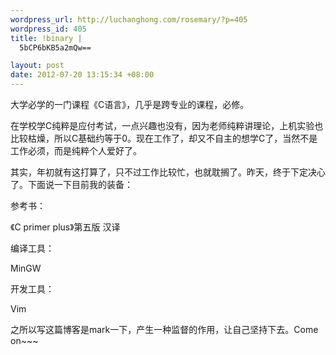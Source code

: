 ```yaml
--- 
wordpress_url: http://luchanghong.com/rosemary/?p=405
wordpress_id: 405
title: !binary |
  5bCP6bKB5a2mQw==

layout: post
date: 2012-07-20 13:15:34 +08:00
---
```

大学必学的一门课程《C语言》，几乎是跨专业的课程，必修。

在学校学C纯粹是应付考试，一点兴趣也没有，因为老师纯粹讲理论，上机实验也比较枯燥，所以C基础约等于0。现在工作了，却又不自主的想学C了，当然不是工作必须，而是纯粹个人爱好了。

其实，年初就有这打算了，只不过工作比较忙，也就耽搁了。昨天，终于下定决心了。下面说一下目前我的装备：

参考书：

《C primer plus》第五版 汉译

编译工具：

MinGW

开发工具：

Vim

之所以写这篇博客是mark一下，产生一种监督的作用，让自己坚持下去。Come on~~~

&nbsp;
